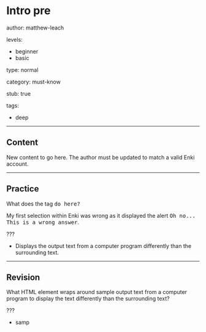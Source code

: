 # Intro pre
author: matthew-leach

levels:
  - beginner
  - basic

type: normal

category: must-know

stub: true


tags:
  - deep


---
## Content

New content to go here. The author must be updated to match a valid Enki account.

---
## Practice

What does the tag <samp> do here?
    <p>My first selection within Enki was wrong as it displayed the alert <samp>Oh no... This is a wrong answer</samp>.</p>

???

* Displays the output text from a computer program differently than the surrounding text.


---
## Revision

What HTML element wraps around sample output text from a computer program to display the text differently than the surrounding text?

???
* samp
